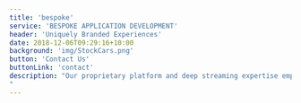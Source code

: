 ```yaml
---
title: 'bespoke'
service: 'BESPOKE APPLICATION DEVELOPMENT'
header: 'Uniquely Branded Experiences'
date: 2018-12-06T09:29:16+10:00
background: 'img/StockCars.png'
button: 'Contact Us'
buttonLink: 'contact'
description: "Our proprietary platform and deep streaming expertise empowers our customers to differentiate their brand through the delivery of a truly unique experience over desktop, mobile, and OTT set-top devices.
"
---
```

